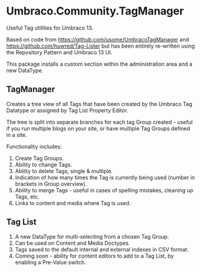 # Umbraco.Community.TagManager

Useful Tag utilities for Umbraco 13. 

Based on code from https://github.com/usome/UmbracoTagManager and https://github.com/huwred/Tag-Lister but has been entirely re-written using the Repository Pattern and Umbraco 13 UI.

This package installs a custom section within the administration area and a new DataType.

## TagManager
Creates a tree view of all Tags that have been created by the Umbraco Tag Datatype or assigned by Tag List Property Editor. 

The tree is split into separate branches for each tag Group created - useful if you run multiple blogs on your site, or have multiple Tag Groups defined in a site.

Functionality includes:

1. Create Tag Groups.
1. Ability to change Tags.
2. Ability to delete Tags, single & multiple.
3. Indication of how many times the Tag is currently being used (number in brackets in Group overview).
4. Ability to merge Tags - useful in cases of spelling mistakes, cleaning up Tags, etc.
5. Links to content and media where Tag is used.

## Tag List
1. A new DataType for multi-selecting from a chosen Tag Group.
2. Can be used on Content and Media Doctypes.
3. Tags saved to the default internal and external indexes in CSV format.
4. Coming soon - ability for content editors to add to a Tag List, by enabling a Pre-Value switch.

